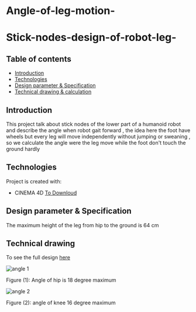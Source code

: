 # Angle-of-leg-motion-



# Stick-nodes-design-of-robot-leg-

## Table of contents
* [Introduction](#Introduction)
* [Technologies](#technologies)
* [Design parameter & Specification ](#Design-parameter-&-Specification)
* [Technical drawing & calculation](#Technical-drawing-&-calculation)


## Introduction

This project talk about stick nodes of the lower part of a humanoid robot and describe the angle when robot gait forward ,
the idea here the foot have wheels but every leg will move independently without jumping or sweaning , so we calculate the angle 
were the leg move while the foot don't touch the ground hardly 


## Technologies
Project is created with:
* CINEMA 4D [To Downloud](https://www.maxon.net/en/cinema-4d)

	
## Design parameter & Specification
    
 The maximum height of  the leg from hip to the ground  is 64 cm
     
## Technical drawing

To see the full design [here](https://github.com/Wafaa-Almadhoun/Angle-of-leg-motion-/blob/main/leg%20with%20angle.c4d) 


![angle 1 ](https://user-images.githubusercontent.com/64277741/182007916-06b1502f-9b31-4433-94d9-02669b25bce0.png)


Figure (1):  Angle of hip is 18 degree maximum

![angle 2 ](https://user-images.githubusercontent.com/64277741/182007923-9a26bb02-fe2f-4351-afc4-fe629eb075ce.png)



Figure (2): angle of knee 16 degree maximum
